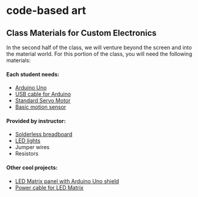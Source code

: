 # code-based art

## Class Materials for Custom Electronics

In the second half of the class, we will venture beyond the screen and into the material world. For this portion of the class, you will need the following materials:

#### Each student needs:
* [Arduino Uno](https://www.adafruit.com/product/50) 
* [USB cable for Arduino](https://www.adafruit.com/products/62) 
* [Standard Servo Motor](https://www.adafruit.com/product/155)
* [Basic motion sensor](https://www.adafruit.com/products/189)
 

#### Provided by instructor:
* [Solderless breadboard](https://www.amazon.com/Qunqi-4packs-Solderless-Breadboard-Arduino/dp/B01IMOJHO0/ref=sr_1_16?ie=UTF8&qid=1489689392&sr=8-16&keywords=solderless+breadboards)
* [LED lights](https://www.amazon.com/Elegoo-Electronics-Component-Potentiometer-compatible/dp/B01EROKLBC/ref=sr_1_6?s=pc&ie=UTF8&qid=1489725034&sr=1-6&keywords=electronics+starter+kit)
* Jumper wires
* Resistors


#### Other cool projects: 

* [LED Matrix panel with Arduino Uno shield](https://www.tindie.com/products/rajbex/16x32-rgb-matrix-panel-with-an-arduino-uno-shield/)
* [Power cable for LED Matrix](https://www.amazon.com/gp/product/B01M261XMQ/ref=oh_aui_detailpage_o05_s00?ie=UTF8&psc=1)
